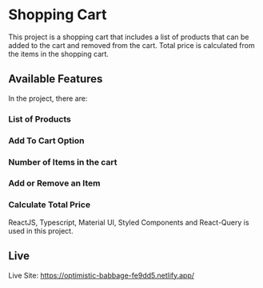 # Shopping Cart

This project is a shopping cart that includes a list of products that can be added to the cart and removed from the cart. Total price is calculated from the items in the shopping cart.

## Available Features

In the project, there are:

### List of Products

### Add To Cart Option

### Number of Items in the cart

### Add or Remove an Item

### Calculate Total Price

ReactJS, Typescript, Material UI, Styled Components and React-Query is used in this project.

## Live

Live Site: https://optimistic-babbage-fe9dd5.netlify.app/


